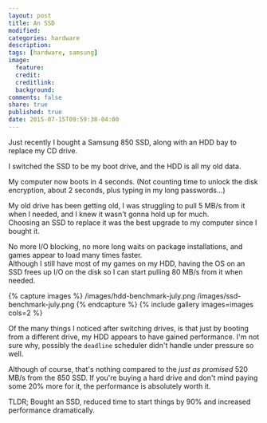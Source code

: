 ```yaml
---
layout: post
title: An SSD
modified:
categories: hardware
description:
tags: [hardware, samsung]
image:
  feature:
  credit:
  creditlink:
  background:
comments: false
share: true
published: true
date: 2015-07-15T09:59:38-04:00
---
```


Just recently I bought a Samsung 850 SSD, along with an HDD bay to replace my CD drive.

I switched the SSD to be my boot drive, and the HDD is all my old data.

My computer now boots in 4 seconds. (Not counting time to unlock the disk encryption, about 2 seconds, plus typing in my long passwords...)

My old drive has been getting old, I was struggling to pull 5 MB/s from it when I needed, and I knew it wasn't gonna hold up for much.  
Choosing an SSD to replace it was the best upgrade to my computer since I bought it.

No more I/O blocking, no more long waits on package installations, and games appear to load many times faster.  
Although I still have most of my games on my HDD, having the OS on an SSD frees up I/O on the disk so I can start pulling 80 MB/s from it when needed.

{% capture images %}
	/images/hdd-benchmark-july.png
	/images/ssd-benchmark-july.png
{% endcapture %}
{% include gallery images=images cols=2 %}

Of the many things I noticed after switching drives, is that just by booting from a different drive, my HDD appears to have gained performance. I'm not sure why, possibly the `deadline` scheduler didn't handle under pressure so well.

Although of course, that's nothing compared to the *just as promised* 520 MB/s from the 850 SSD. If you're buying a hard drive and don't mind paying some 20% more for it, the performance is absolutely worth it.

TLDR; Bought an SSD, reduced time to start things by 90% and increased performance dramatically.
